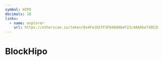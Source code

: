 ```yaml
---
symbol: HIPO
decimals: 18
links:
  - name: explorer
    url: https://etherscan.io/token/0x4Fe1b5fF3F640dA6eF23c4AA9be7d952E46f5C5b
---
```


# BlockHipo
